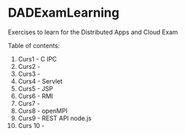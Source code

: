 # DADExamLearning
Exercises to learn for the Distributed Apps and Cloud Exam

Table of contents:
1.  Curs1 - C IPC
2.  Curs2 -
3.  Curs3 -
4.  Curs4 - Servlet
5.  Curs5 - JSP
6.  Curs6 - RMI
7.  Curs7 -
8.  Curs8 - openMPI
9.  Curs9 - REST API node.js 
10. Curs 10 -
